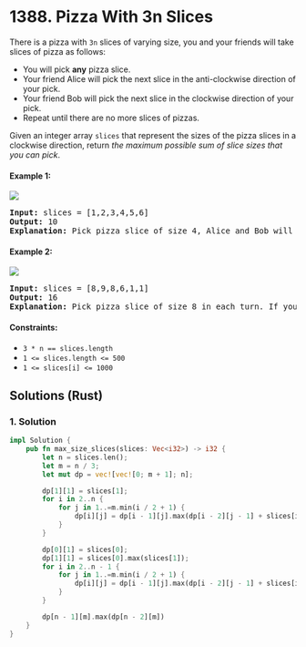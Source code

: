 # 1388. Pizza With 3n Slices
There is a pizza with `3n` slices of varying size, you and your friends will take slices of pizza as follows:
* You will pick **any** pizza slice.
* Your friend Alice will pick the next slice in the anti-clockwise direction of your pick.
* Your friend Bob will pick the next slice in the clockwise direction of your pick.
* Repeat until there are no more slices of pizzas.

Given an integer array `slices` that represent the sizes of the pizza slices in a clockwise direction, return *the maximum possible sum of slice sizes that you can pick*.

#### Example 1:
![](https://assets.leetcode.com/uploads/2020/02/18/sample_3_1723.png)
<pre>
<strong>Input:</strong> slices = [1,2,3,4,5,6]
<strong>Output:</strong> 10
<strong>Explanation:</strong> Pick pizza slice of size 4, Alice and Bob will pick slices with size 3 and 5 respectively. Then Pick slices with size 6, finally Alice and Bob will pick slice of size 2 and 1 respectively. Total = 4 + 6.
</pre>

#### Example 2:
![](https://assets.leetcode.com/uploads/2020/02/18/sample_4_1723.png)
<pre>
<strong>Input:</strong> slices = [8,9,8,6,1,1]
<strong>Output:</strong> 16
<strong>Explanation:</strong> Pick pizza slice of size 8 in each turn. If you pick slice with size 9 your partners will pick slices of size 8.
</pre>

#### Constraints:
* `3 * n == slices.length`
* `1 <= slices.length <= 500`
* `1 <= slices[i] <= 1000`

## Solutions (Rust)

### 1. Solution
```Rust
impl Solution {
    pub fn max_size_slices(slices: Vec<i32>) -> i32 {
        let n = slices.len();
        let m = n / 3;
        let mut dp = vec![vec![0; m + 1]; n];

        dp[1][1] = slices[1];
        for i in 2..n {
            for j in 1..=m.min(i / 2 + 1) {
                dp[i][j] = dp[i - 1][j].max(dp[i - 2][j - 1] + slices[i]);
            }
        }

        dp[0][1] = slices[0];
        dp[1][1] = slices[0].max(slices[1]);
        for i in 2..n - 1 {
            for j in 1..=m.min(i / 2 + 1) {
                dp[i][j] = dp[i - 1][j].max(dp[i - 2][j - 1] + slices[i]);
            }
        }

        dp[n - 1][m].max(dp[n - 2][m])
    }
}
```
